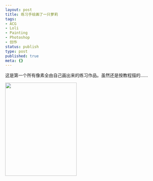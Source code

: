 ```yaml
---
layout: post
title: 练习手绘画了一只萝莉
tags:
- ACG
- Loli
- Painting
- Photoshop
- 创作
status: publish
type: post
published: true
meta: {}
---
```

这是第一个所有像素全由自己画出来的练习作品。虽然还是按教程描的……

<a href="http://astralstorm.files.wordpress.com/2011/06/loli-line-color5-fin1.jpg"><img class="alignnone size-medium wp-image-19" title="Loli-line-color5-fin" src="http://astralstorm.files.wordpress.com/2011/06/loli-line-color5-fin1.jpg?w=229" alt="" width="229" height="300" /></a>

&nbsp;
